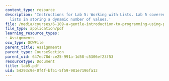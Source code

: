 ```yaml
---
content_type: resource
description: 'Instructions for Lab 5: Working with Lists. Lab 5 covered the use of
  lists in storing a dynamic number of values.'
file: /media/courses/6-189-a-gentle-introduction-to-programming-using-python-january-iap-2008/54293c9e0f4fbf515f59981e7196fa13_lab5.pdf
file_type: application/pdf
learning_resource_types:
- Assignments
ocw_type: OCWFile
parent_title: Assignments
parent_type: CourseSection
parent_uid: 647ec78d-ce25-991a-1d58-c5306ef23f53
resourcetype: Document
title: lab5.pdf
uid: 54293c9e-0f4f-bf51-5f59-981e7196fa13
---
```

